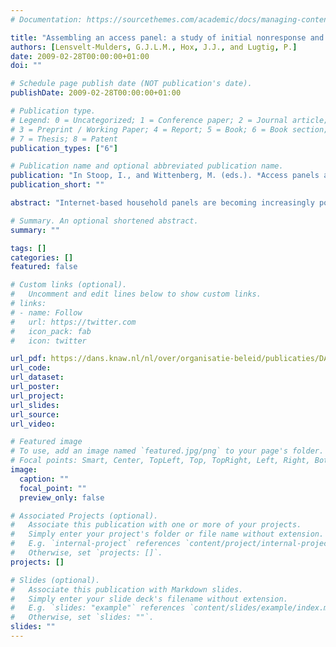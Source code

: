 ```yaml
---
# Documentation: https://sourcethemes.com/academic/docs/managing-content/

title: "Assembling an access panel: a study of initial nonresponse and self-selection bias"
authors: [Lensvelt-Mulders, G.J.L.M., Hox, J.J., and Lugtig, P.]
date: 2009-02-28T00:00:00+01:00
doi: ""

# Schedule page publish date (NOT publication's date).
publishDate: 2009-02-28T00:00:00+01:00

# Publication type.
# Legend: 0 = Uncategorized; 1 = Conference paper; 2 = Journal article;
# 3 = Preprint / Working Paper; 4 = Report; 5 = Book; 6 = Book section;
# 7 = Thesis; 8 = Patent
publication_types: ["6"]

# Publication name and optional abbreviated publication name.
publication: "In Stoop, I., and Wittenberg, M. (eds.). *Access panels and online research, panacea or pitfall?* Amsterdam, Aksant Publishers"
publication_short: ""

abstract: "Internet-based household panels are becoming increasingly popular as an instrument to obtain wide-ranging knowledge about the general population. Since the Internet penetration in the general population is large (83% in the Netherlands) and still growing, such panels are often treated as a random sample of the population, and the results of panel studies are commonly generalized to the whole population. In this chapter, we describe the setting up of an Internet panel and the effects of choosing the Internet as the only source of data collection. A random sample of 10,000 individuals was drawn from the general population and invited to join a panel. From the non-re-sponders a second sample of 2000 was drawn and asked to complete a short question-naire including the demographic variables and 9 questions from the first panel survey on health-care reforms. Results indicate that the panel members differ markedly from non-members on almost all demographic variables, and on the knowledge questions. The application of a logistic regression weighting technique resulted in more skewed data after weighting than before. We conclude that if an Internet panel is not a rep-resentative sample of the population, then no weighting procedure will correct for the selection bias."

# Summary. An optional shortened abstract.
summary: ""

tags: []
categories: []
featured: false

# Custom links (optional).
#   Uncomment and edit lines below to show custom links.
# links:
# - name: Follow
#   url: https://twitter.com
#   icon_pack: fab
#   icon: twitter

url_pdf: https://dans.knaw.nl/nl/over/organisatie-beleid/publicaties/DANSsymposiumpublications4accesspanelsUK.pdf#page=84
url_code:
url_dataset:
url_poster:
url_project:
url_slides:
url_source:
url_video:

# Featured image
# To use, add an image named `featured.jpg/png` to your page's folder. 
# Focal points: Smart, Center, TopLeft, Top, TopRight, Left, Right, BottomLeft, Bottom, BottomRight.
image:
  caption: ""
  focal_point: ""
  preview_only: false

# Associated Projects (optional).
#   Associate this publication with one or more of your projects.
#   Simply enter your project's folder or file name without extension.
#   E.g. `internal-project` references `content/project/internal-project/index.md`.
#   Otherwise, set `projects: []`.
projects: []

# Slides (optional).
#   Associate this publication with Markdown slides.
#   Simply enter your slide deck's filename without extension.
#   E.g. `slides: "example"` references `content/slides/example/index.md`.
#   Otherwise, set `slides: ""`.
slides: ""
---
```


